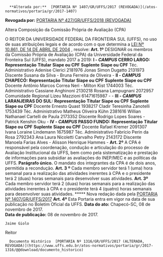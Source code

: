       **Alterada por:**  [PORTARIA Nº 1407/GR/UFFS/2017 (REVOGADA)](/atos-normativos/portaria/gr/2017-1407) 

 **Revogada por:**  [PORTARIA Nº 427/GR/UFFS/2018 (REVOGADA)](/atos-normativos/portaria/gr/2018-0427) 

   Altera Composição da Comissão Própria de Avaliação (CPA)  

 O REITOR DA UNIVERSIDADE FEDERAL DA FRONTEIRA SUL (UFFS), no uso de suas atribuições legais e de acordo com o que determina a [LEI Nº 10.861, DE 14 DE ABRIL DE 2004](http://www.planalto.gov.br/ccivil_03/_ato2004-2006/2004/lei/l10.861.htm)  , resolve:   **Art. 1º** DESIGNAR os membros da Comissão Própria de Avaliação (CPA) da Universidade Federal da Fronteira Sul (UFFS), mandato 2017 a 2019: **I - *CAMPUS* CERRO LARGO:**      **Representação**    **Titular**    **Siape ou CPF**    **Suplente**    **Siape ou CPF**      Téc. Administrativo   Adenise Clerici   2181976   Jonas Simon Dugatto   2131973     Discente   Susana da Silva   -   Bruna Ferreira de Oliveira   -      **II - *CAMPUS* CHAPECÓ:**      **Representação**    **Titular**    **Siape ou CPF**    **Suplente**    **Siape ou CPF**      Docente   Antônio Marcos Correa Neri   -   Milton Kist   1744003     Téc. Administrativo   Cassiane Anghinoni   2130218   Rosana Lampugnani   2072957     Comunidade Regional   Lizeu Mazzioni   61471615987   -   -      **III - *CAMPUS* LARANJEIRAS DO SUL:**      **Representação**    **Titular**    **Siape ou CPF**    **Suplente**    **Siape ou CPF**      Docente   Ernesto Quast   1938217   Cladir Teresinha Zanotelli    1753439     Téc. Administrativo   Matheus Oliveira Kühn   2381616   Willian Nathanael Cartelli de Paula    2173352     Discente   Rodrigo Lopes Soares   -   Patrick Kenshin Oku   -      **IV - *CAMPUS* PASSO FUNDO:**      **Representação**    **Titular**    **Siape ou CPF**    **Suplente**    **Siape ou CPF**      Docente   Rafael Kremer   2091307   Ivana Loraine Lindemann   1675987     Téc. Administrativo   Fabrício Perin da Rosa    2792343   Ana Laura Nicoletti Carvalho Petry   2143172     Discente   Manoela Farias Alves    -   Alisson Henrique Hammes    -       **Art. 2º** A CPA é responsável pela coordenação, condução e articulação do processo de Avaliação Institucional da UFFS, bem como pela sistematização e prestação de informações para subsidiar as avaliações do INEP/MEC e as políticas da UFFS. **Parágrafo único.** O mandato dos integrantes da CPA é de dois anos, permitida a recondução.  **Art. 3**  **º**  Cada membro servidor terá 1 (uma) hora semanal para a realização das atividades inerentes à CPA e o presidente terá 2 (duas) horas semanais para desenvolver suas atividades.    **Art. 3º** Cada membro servidor terá 2 (duas) horas semanais para a realização das atividades inerentes à CPA e o presidente terá 4 (quatro) horas semanais para desenvolver suas atividades. ***** Nova redação dada pela [PORTARIA Nº 1407/GR/UFFS/2017](https://www.uffs.edu.br/atos-normativos/portaria/gr/2017-1407)    **Art. 4º** Esta Portaria entra em vigor na data de sua publicação no Boletim Oficial da UFFS.      **Data do ato:** Chapecó-SC, 08 de novembro de 2017.   
 **Data de publicação:**  08 de novembro de 2017. 

    Jaime Giolo   
 Reitor 

      Documento Histórico  [PORTARIA Nº 1316/GR/UFFS/2017 (ALTERADA, REVOGADA)](https://www.uffs.edu.br/atos-normativos/portaria/gr/2017-1316/@@download/documento_historico)     
      